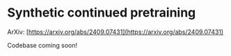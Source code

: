 # Synthetic continued pretraining

ArXiv: [https://arxiv.org/abs/2409.07431](https://arxiv.org/abs/2409.07431)

Codebase coming soon!
